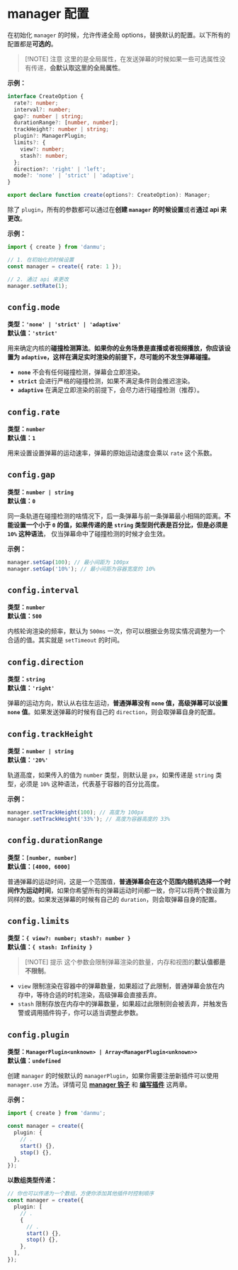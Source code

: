 # manager 配置

在初始化 `manager` 的时候，允许传递全局 options，替换默认的配置。以下所有的配置都是**可选的**。

> [!NOTE] 注意
> 这里的是全局属性，在发送弹幕的时候如果一些可选属性没有传递，**会默认取这里的全局属性**。

**示例：**

```ts {16}
interface CreateOption {
  rate?: number;
  interval?: number;
  gap?: number | string;
  durationRange?: [number, number];
  trackHeight?: number | string;
  plugin?: ManagerPlugin;
  limits?: {
    view?: number;
    stash?: number;
  };
  direction?: 'right' | 'left';
  mode?: 'none' | 'strict' | 'adaptive';
}

export declare function create(options?: CreateOption): Manager;
```

除了 `plugin`，所有的参数都可以通过在**创建 `manager` 的时候设置**或者**通过 api 来更改**。

**示例：**

```ts
import { create } from 'danmu';

// 1. 在初始化的时候设置
const manager = create({ rate: 1 });

// 2. 通过 api 来更改
manager.setRate(1);
```

## `config.mode`

**类型：`'none' | 'strict' | 'adaptive'`**<br/>
**默认值：`'strict'`**

用来确定内核的**碰撞检测算法**。**如果你的业务场景是直播或者视频播放，你应该设置为 `adaptive`，这样在满足实时渲染的前提下，尽可能的不发生弹幕碰撞。**

- **`none`** 不会有任何碰撞检测，弹幕会立即渲染。
- **`strict`** 会进行严格的碰撞检测，如果不满足条件则会推迟渲染。
- **`adaptive`** 在满足立即渲染的前提下，会尽力进行碰撞检测（推荐）。

## `config.rate`

**类型：`number`**<br/>
**默认值：`1`**

用来设置设置弹幕的运动速率，弹幕的原始运动速度会乘以 `rate` 这个系数。

## `config.gap`

**类型：`number | string`**<br/>
**默认值：`0`**

同一条轨道在碰撞检测的啥情况下，后一条弹幕与前一条弹幕最小相隔的距离。**不能设置一个小于 `0` 的值，如果传递的是 `string` 类型则代表是百分比，但是必须是 `10%` 这种语法**， 仅当弹幕命中了碰撞检测的时候才会生效。

**示例：**

```ts
manager.setGap(100); // 最小间距为 100px
manager.setGap('10%'); // 最小间距为容器宽度的 10%
```

## `config.interval`

**类型：`number`**<br/>
**默认值：`500`**

内核轮询渲染的频率，默认为 `500ms` 一次，你可以根据业务现实情况调整为一个合适的值。其实就是 `setTimeout` 的时间。

## `config.direction`

**类型：`string`**<br/>
**默认值：`'right'`**

弹幕的运动方向，默认从右往左运动，**普通弹幕没有 `none` 值，高级弹幕可以设置 `none` 值**。如果发送弹幕的时候有自己的 `direction`，则会取弹幕自身的配置。

## `config.trackHeight`

**类型：`number | string`**<br/>
**默认值：`'20%'`**

轨道高度，如果传入的值为 `number` 类型，则默认是 `px`，如果传递是 `string` 类型，必须是 `10%` 这种语法，代表基于容器的百分比高度。

**示例：**

```ts
manager.setTrackHeight(100); // 高度为 100px
manager.setTrackHeight('33%'); // 高度为容器高度的 33%
```

## `config.durationRange`

**类型：`[number, number]`**<br/>
**默认值：`[4000, 6000]`**

普通弹幕的运动时间，这是一个范围值，**普通弹幕会在这个范围内随机选择一个时间作为运动时间**，如果你希望所有的弹幕运动时间都一致，你可以将两个数设置为同样的数。如果发送弹幕的时候有自己的 `duration`，则会取弹幕自身的配置。

## `config.limits`

**类型：`{ view?: number; stash?: number }`**<br/>
**默认值：`{ stash: Infinity }`**

> [!NOTE] 提示
> 这个参数会限制弹幕渲染的数量，内存和视图的**默认值都是不限制**。

- `view` 限制渲染在容器中的弹幕数量，如果超过了此限制，普通弹幕会放在内存中，等待合适的时机渲染，高级弹幕会直接丢弃。
- `stash` 限制存放在内存中的弹幕数量，如果超过此限制则会被丢弃，并触发告警或调用插件钩子，你可以适当调整此参数。

## `config.plugin`

**类型：`ManagerPlugin<unknown> | Array<ManagerPlugin<unknown>>`**<br/>
**默认值：`undefined`**

创建 `manager` 的时候默认的 `managerPlugin`，如果你需要注册新插件可以使用 `manager.use` 方法。详情可见 [**manager 钩子**](./manager-hooks) 和 [**编写插件**](../guide/create-plugin) 这两章。

**示例：**

```ts
import { create } from 'danmu';

const manager = create({
  plugin: {
    // .
    start() {},
    stop() {},
  },
});
```

**以数组类型传递：**

```ts
// 你也可以传递为一个数组，方便你添加其他插件时控制顺序
const manager = create({
  plugin: [
    // .
    {
      // .
      start() {},
      stop() {},
    },
  ],
});
```
